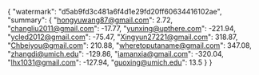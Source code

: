 {
    "watermark": "d5ab9fd3c481a6f4d1e29fd20ff60634416102ae", 
    "summary": {
        "hongyuwang87@gmail.com": 2.72, 
        "changliu2011@gmail.com": -17.77, 
        "yunxing@upthere.com": -221.94, 
        "ycled2012@gmail.com": -75.47, 
        "Xingyun27221@gmail.com": 318.87, 
        "Chbeiyou@gmail.com": 210.88, 
        "wheretoputaname@gmail.com": 347.08, 
        "zhangdi@umich.edu": -129.86, 
        "iamanxia@gmail.com": -320.04, 
        "lhx1031@gmail.com": -127.94, 
        "guoxing@umich.edu": 13.5
    }
}
